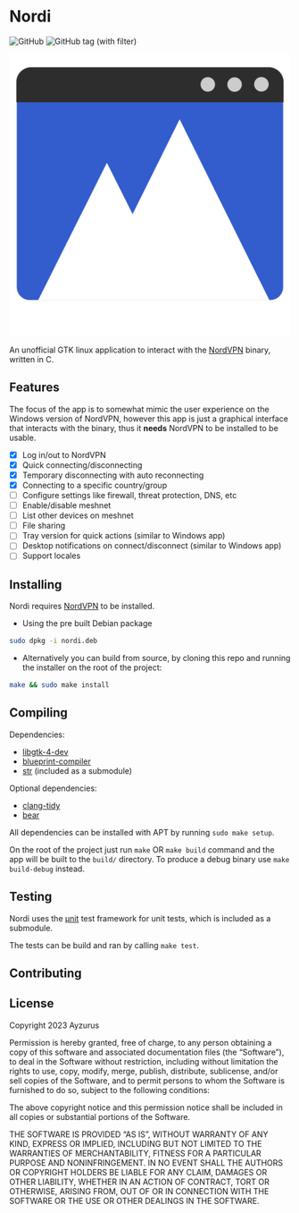 # Nordi

![GitHub](https://img.shields.io/github/license/Ayzurus/nordi) ![GitHub tag (with filter)](https://img.shields.io/github/v/tag/Ayzurus/nordi)

![icon](res/nordi.svg)

An unofficial GTK linux application to interact with the [NordVPN](https://nordvpn.com/) binary, written in C.

## Features

The focus of the app is to somewhat mimic the user experience on the Windows version of NordVPN, however this app is just a graphical interface that interacts with the binary, thus it **needs** NordVPN to be installed to be usable.

- [x] Log in/out to NordVPN
- [x] Quick connecting/disconnecting
- [x] Temporary disconnecting with auto reconnecting
- [x] Connecting to a specific country/group
- [ ] Configure settings like firewall, threat protection, DNS, etc
- [ ] Enable/disable meshnet
- [ ] List other devices on meshnet
- [ ] File sharing
- [ ] Tray version for quick actions (similar to Windows app)
- [ ] Desktop notifications on connect/disconnect (similar to Windows app)
- [ ] Support locales

## Installing

Nordi requires [NordVPN](https://support.nordvpn.com/Connectivity/Linux/1325531132/Installing-and-using-NordVPN-on-Debian-Ubuntu-Raspberry-Pi-Elementary-OS-and-Linux-Mint.htm) to be installed.

- Using the pre built Debian package

```sh
sudo dpkg -i nordi.deb
```

- Alternatively you can build from source, by cloning this repo and running the installer on the root of the project:

```sh
make && sudo make install
```

## Compiling

Dependencies:

- [libgtk-4-dev](https://www.gtk.org/docs/installations/linux/)
- [blueprint-compiler](https://gitlab.gnome.org/jwestman/blueprint-compiler)
- [str](https://github.com/maxim2266/str) (included as a submodule)

Optional dependencies:

- [clang-tidy](https://clang.llvm.org/extra/clang-tidy/)
- [bear](https://github.com/rizsotto/Bear)

All dependencies can be installed with APT by running `sudo make setup`.

On the root of the project just run `make` OR `make build` command and the app will be built to the `build/` directory. To produce a debug binary use `make build-debug` instead.

## Testing

Nordi uses the [µnit](https://nemequ.github.io/munit/#about) test framework for unit tests, which is included as a submodule.

The tests can be build and ran by calling `make test`.

## Contributing


## License

Copyright 2023 Ayzurus

Permission is hereby granted, free of charge, to any person obtaining a copy of this software and associated documentation files (the “Software”), to deal in the Software without restriction, including without limitation the rights to use, copy, modify, merge, publish, distribute, sublicense, and/or sell copies of the Software, and to permit persons to whom the Software is furnished to do so, subject to the following conditions:

The above copyright notice and this permission notice shall be included in all copies or substantial portions of the Software.

THE SOFTWARE IS PROVIDED “AS IS”, WITHOUT WARRANTY OF ANY KIND, EXPRESS OR IMPLIED, INCLUDING BUT NOT LIMITED TO THE WARRANTIES OF MERCHANTABILITY, FITNESS FOR A PARTICULAR PURPOSE AND NONINFRINGEMENT. IN NO EVENT SHALL THE AUTHORS OR COPYRIGHT HOLDERS BE LIABLE FOR ANY CLAIM, DAMAGES OR OTHER LIABILITY, WHETHER IN AN ACTION OF CONTRACT, TORT OR OTHERWISE, ARISING FROM, OUT OF OR IN CONNECTION WITH THE SOFTWARE OR THE USE OR OTHER DEALINGS IN THE SOFTWARE.
